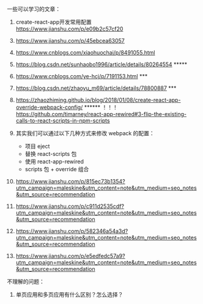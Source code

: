 一些可以学习的文章：
1. create-react-app开发常用配置
   https://www.jianshu.com/p/e09b2c57cf20
<!-- 2. https://www.cnblogs.com/tian-long/p/9237242.html -->
3. https://www.jianshu.com/p/45ebcea63057
4. https://www.cnblogs.com/xiaohuochai/p/8491055.html
5. https://blog.csdn.net/sunhaobo1996/article/details/80264554    *****
6. https://www.cnblogs.com/ye-hcj/p/7191153.html     ***
7. https://blog.csdn.net/zhaoyu_m69/article/details/78800887    ***
8. https://zhaozhiming.github.io/blog/2018/01/08/create-react-app-override-webpack-config/    ****** ！！！
   https://github.com/timarney/react-app-rewired#3-flip-the-existing-calls-to-react-scripts-in-npm-scripts

9. 其实我们可以通过以下几种方式来修改 webpack 的配置：
    * 项目 eject
    * 替换 react-scripts 包
    * 使用 react-app-rewired
    * scripts 包 + override 组合

10. https://www.jianshu.com/p/815ec73b1354?utm_campaign=maleskine&utm_content=note&utm_medium=seo_notes&utm_source=recommendation
11. https://www.jianshu.com/p/c911d2535cdf?utm_campaign=maleskine&utm_content=note&utm_medium=seo_notes&utm_source=recommendation
12. https://www.jianshu.com/p/582346a54a3d?utm_campaign=maleskine&utm_content=note&utm_medium=seo_notes&utm_source=recommendation
13. https://www.jianshu.com/p/e5edfedc57a9?utm_campaign=maleskine&utm_content=note&utm_medium=seo_notes&utm_source=recommendation

不理解的问题：
1. 单页应用和多页应用有什么区别？怎么选择？


